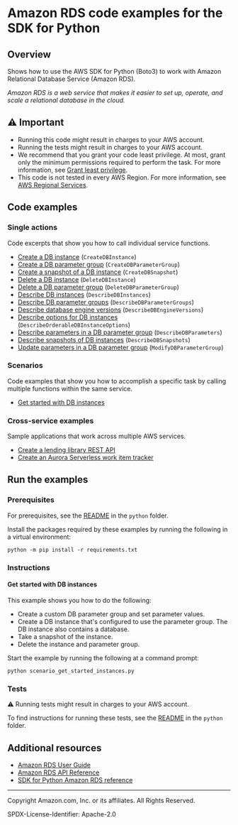 <!--Generated by WRITEME on 2023-03-27 23:24:32.020014 (UTC)-->
# Amazon RDS code examples for the SDK for Python

## Overview

Shows how to use the AWS SDK for Python (Boto3) to work with Amazon Relational Database Service (Amazon RDS).

<!--custom.overview.start-->
<!--custom.overview.end-->

*Amazon RDS is a web service that makes it easier to set up, operate, and scale a relational database in the cloud.*

## ⚠ Important

* Running this code might result in charges to your AWS account.
* Running the tests might result in charges to your AWS account.
* We recommend that you grant your code least privilege. At most, grant only the minimum permissions required to perform the task. For more information, see [Grant least privilege](https://docs.aws.amazon.com/IAM/latest/UserGuide/best-practices.html#grant-least-privilege).
* This code is not tested in every AWS Region. For more information, see [AWS Regional Services](https://aws.amazon.com/about-aws/global-infrastructure/regional-product-services).

<!--custom.important.start-->
<!--custom.important.end-->

## Code examples
### Single actions

Code excerpts that show you how to call individual service functions.

* [Create a DB instance](instance_wrapper.py#L276) (`CreateDBInstance`)
* [Create a DB parameter group](instance_wrapper.py#L62) (`CreateDBParameterGroup`)
* [Create a snapshot of a DB instance](instance_wrapper.py#L158) (`CreateDBSnapshot`)
* [Delete a DB instance](instance_wrapper.py#L317) (`DeleteDBInstance`)
* [Delete a DB parameter group](instance_wrapper.py#L88) (`DeleteDBParameterGroup`)
* [Describe DB instances](instance_wrapper.py#L252) (`DescribeDBInstances`)
* [Describe DB parameter groups](instance_wrapper.py#L38) (`DescribeDBParameterGroups`)
* [Describe database engine versions](instance_wrapper.py#L201) (`DescribeDBEngineVersions`)
* [Describe options for DB instances](instance_wrapper.py#L228) (`DescribeOrderableDBInstanceOptions`)
* [Describe parameters in a DB parameter group](instance_wrapper.py#L106) (`DescribeDBParameters`)
* [Describe snapshots of DB instances](instance_wrapper.py#L180) (`DescribeDBSnapshots`)
* [Update parameters in a DB parameter group](instance_wrapper.py#L137) (`ModifyDBParameterGroup`)

### Scenarios

Code examples that show you how to accomplish a specific task by calling multiple
functions within the same service.

* [Get started with DB instances](scenario_get_started_instances.py) 

### Cross-service examples

Sample applications that work across multiple AWS services.

* [Create a lending library REST API](../../cross_service/aurora_rest_lending_library) 
* [Create an Aurora Serverless work item tracker](../../cross_service/aurora_item_tracker) 

## Run the examples

### Prerequisites


For prerequisites, see the [README](../../README.md#Prerequisites) in the `python` folder.


Install the packages required by these examples by running the following in a virtual environment:

```
python -m pip install -r requirements.txt
```


<!--custom.prerequisites.start-->
<!--custom.prerequisites.end-->

### Instructions


<!--custom.instructions.start-->
<!--custom.instructions.end-->


#### Get started with DB instances

This example shows you how to do the following:

* Create a custom DB parameter group and set parameter values.
* Create a DB instance that's configured to use the parameter group. The DB instance also contains a database.
* Take a snapshot of the instance.
* Delete the instance and parameter group.

Start the example by running the following at a command prompt:

```
python scenario_get_started_instances.py
```

<!--custom.scenarios.rds_Scenario_GetStartedInstances.start-->
<!--custom.scenarios.rds_Scenario_GetStartedInstances.end-->

### Tests

⚠ Running tests might result in charges to your AWS account.


To find instructions for running these tests, see the [README](../../README.md#Tests)
in the `python` folder.



<!--custom.tests.start-->
<!--custom.tests.end-->

## Additional resources

* [Amazon RDS User Guide](https://docs.aws.amazon.com/AmazonRDS/latest/UserGuide/Welcome.html)
* [Amazon RDS API Reference](https://docs.aws.amazon.com/AmazonRDS/latest/APIReference/Welcome.html)
* [SDK for Python Amazon RDS reference](https://boto3.amazonaws.com/v1/documentation/api/latest/reference/services/rds.html)

<!--custom.resources.start-->
<!--custom.resources.end-->

---

Copyright Amazon.com, Inc. or its affiliates. All Rights Reserved.

SPDX-License-Identifier: Apache-2.0